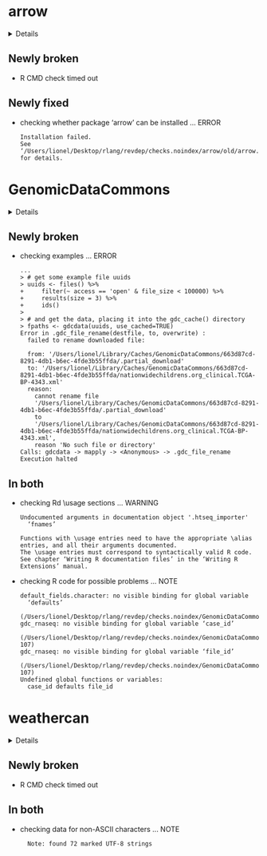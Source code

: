 # arrow

<details>

* Version: 0.15.0
* Source code: https://github.com/cran/arrow
* URL: https://github.com/apache/arrow/, https://arrow.apache.org/docs/r
* BugReports: https://issues.apache.org/jira/projects/ARROW/issues
* Date/Publication: 2019-10-07 19:00:02 UTC
* Number of recursive dependencies: 50

Run `revdep_details(,"arrow")` for more info

</details>

## Newly broken

*   R CMD check timed out
    

## Newly fixed

*   checking whether package ‘arrow’ can be installed ... ERROR
    ```
    Installation failed.
    See ‘/Users/lionel/Desktop/rlang/revdep/checks.noindex/arrow/old/arrow.Rcheck/00install.out’ for details.
    ```

# GenomicDataCommons

<details>

* Version: 1.8.0
* Source code: https://github.com/cran/GenomicDataCommons
* URL: https://bioconductor.org/packages/GenomicDataCommons, http://github.com/Bioconductor/GenomicDataCommons
* BugReports: https://github.com/Bioconductor/GenomicDataCommons/issues/new
* Date/Publication: 2019-05-02
* Number of recursive dependencies: 104

Run `revdep_details(,"GenomicDataCommons")` for more info

</details>

## Newly broken

*   checking examples ... ERROR
    ```
    ...
    > # get some example file uuids
    > uuids <- files() %>%
    +     filter(~ access == 'open' & file_size < 100000) %>%
    +     results(size = 3) %>%
    +     ids()
    > 
    > # and get the data, placing it into the gdc_cache() directory
    > fpaths <- gdcdata(uuids, use_cached=TRUE)
    Error in .gdc_file_rename(destfile, to, overwrite) : 
      failed to rename downloaded file:
    
      from: '/Users/lionel/Library/Caches/GenomicDataCommons/663d87cd-8291-4db1-b6ec-4fde3b55ffda/.partial_download'
      to: '/Users/lionel/Library/Caches/GenomicDataCommons/663d87cd-8291-4db1-b6ec-4fde3b55ffda/nationwidechildrens.org_clinical.TCGA-BP-4343.xml'
      reason:
        cannot rename file
        '/Users/lionel/Library/Caches/GenomicDataCommons/663d87cd-8291-4db1-b6ec-4fde3b55ffda/.partial_download'
        to
        '/Users/lionel/Library/Caches/GenomicDataCommons/663d87cd-8291-4db1-b6ec-4fde3b55ffda/nationwidechildrens.org_clinical.TCGA-BP-4343.xml',
        reason 'No such file or directory'
    Calls: gdcdata -> mapply -> <Anonymous> -> .gdc_file_rename
    Execution halted
    ```

## In both

*   checking Rd \usage sections ... WARNING
    ```
    Undocumented arguments in documentation object '.htseq_importer'
      ‘fnames’
    
    Functions with \usage entries need to have the appropriate \alias
    entries, and all their arguments documented.
    The \usage entries must correspond to syntactically valid R code.
    See chapter ‘Writing R documentation files’ in the ‘Writing R
    Extensions’ manual.
    ```

*   checking R code for possible problems ... NOTE
    ```
    default_fields.character: no visible binding for global variable
      ‘defaults’
      (/Users/lionel/Desktop/rlang/revdep/checks.noindex/GenomicDataCommons/new/GenomicDataCommons.Rcheck/00_pkg_src/GenomicDataCommons/R/fields.R:51)
    gdc_rnaseq: no visible binding for global variable ‘case_id’
      (/Users/lionel/Desktop/rlang/revdep/checks.noindex/GenomicDataCommons/new/GenomicDataCommons.Rcheck/00_pkg_src/GenomicDataCommons/R/gdc_rnaseq.R:106-107)
    gdc_rnaseq: no visible binding for global variable ‘file_id’
      (/Users/lionel/Desktop/rlang/revdep/checks.noindex/GenomicDataCommons/new/GenomicDataCommons.Rcheck/00_pkg_src/GenomicDataCommons/R/gdc_rnaseq.R:106-107)
    Undefined global functions or variables:
      case_id defaults file_id
    ```

# weathercan

<details>

* Version: 0.3.1
* Source code: https://github.com/cran/weathercan
* URL: https://github.com/ropensci/weathercan
* BugReports: https://github.com/ropensci/weathercan/issues
* Date/Publication: 2019-09-29 16:00:02 UTC
* Number of recursive dependencies: 131

Run `revdep_details(,"weathercan")` for more info

</details>

## Newly broken

*   R CMD check timed out
    

## In both

*   checking data for non-ASCII characters ... NOTE
    ```
      Note: found 72 marked UTF-8 strings
    ```

